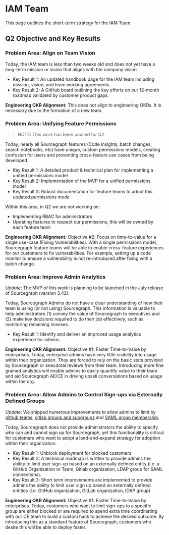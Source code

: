 # IAM Team

This page outlines the short-term strategy for the IAM Team.

## Q2 Objective and Key Results

### Problem Area: Align on Team Vision

Today, the IAM team is less than two weeks old and does not yet have a long-term mission or vision that aligns with the company vision.

- Key Result 1: An updated handbook page for the IAM team including mission, vision, and team working agreements.
- Key Result 2: A GitHub board outlining the key efforts on our 12-month roadmap validated by customer product gaps.

**Engineering OKR Alignment:** This does not align to engineering OKRs. It is necessary due to the formation of a new team.

### Problem Area: Unifying Feature Permissions

> NOTE: This work has been paused for Q2.

Today, nearly all Sourcegraph features (Code insights, batch changes, search notebooks, etc) have unique, custom permissions models, creating confusion for users and preventing cross-feature use cases from being developed.

- Key Result 1: A detailed product & technical plan for implementing a unified permissions model
- Key Result 2: Implementation of the MVP for a unified permissions model
- Key Result 3: Robust documentation for feature teams to adopt this updated permissions mode

Within this area, in Q2 we are not working on:

- Implementing RBAC for administrators
- Updating features to respect our permissions, this will be owned by each feature team

**Engineering OKR Alignment:** Objective #2: Focus on time-to-value for a single use-case (Fixing Vulnerabilities). With a single permissions model, Sourcegraph feature teams will be able to enable cross-feature experiences for our customers to fix vulnerabilities. For example, setting up a code monitor to ensure a vulnerability is not re-introduced after fixing with a batch change.

### Problem Area: Improve Admin Analytics

*Update*: The MVP of this work is planning to be launched in the July release of Sourcegraph (version 3.42).

Today, Sourcegraph Admins do not have a clear understanding of how their team is using (or not using) Sourcegraph. This information is valuable to help administrators (1) convey the value of Sourcegraph to executives and (2) make key decisions required to do their job effectively, such as monitoring remaining licenses.

- Key Result 1: Identify and deliver an improved usage analytics experience for admins.

**Engineering OKR Alignment:** Objective #1: Faster Time-to-Value by enterprises. Today, enterprise admins have very little visibility into usage within their organization. They are forced to rely on the basic stats provided by Sourcegraph or anecdotal reviews from their team. Introducing more fine grained analytics will enable admins to easily quantify value to their team and aid Sourcegraph AE/CE in driving upsell conversations based on usage within the org.

### Problem Area: Allow Admins to Control Sign-ups via Externally Defined Groups

*Update*: We shipped numerous improvements to allow admins to limit by [github teams](https://docs.sourcegraph.com/admin/auth#how-to-control-user-sign-up-and-sign-in-with-github-auth-provider), [gitlab groups and subgroups](https://docs.sourcegraph.com/admin/auth#how-to-control-user-sign-up-and-sign-in-with-github-auth-provider) and [SAML group membership](https://docs.sourcegraph.com/admin/auth/saml#how-to-control-user-sign-up-and-sign-in).

Today, Sourcegraph does not provide administrators the ability to specify who can and cannot sign up for Sourcegraph, yet this functionality is critical for customers who want to adopt a land-and-expand strategy for adoption within their organization.

- Key Result 1: Unblock deployment for blocked customers
- Key Result 2: A technical roadmap is written to provide admins the ability to limit user sign-up based on an externally defined entity (i.e. a GitHub Organization or Team, Gitlab organization, LDAP group for SAML connections).
- Key Result 3: Short term improvements are implemented to provide admins the ability to limit user sign up based on externally defined entities (i.e. GitHub organization, GitLab organization, IDAP group)

**Engineering OKR Alignment:** Objective #1: Faster Time-to-Value by enterprises. Today, customers who want to limit sign-ups to a specific group are either blocked or are required to spend extra time coordinating with our CE team to build a custom hack to achieve the desired outcome. By introducing this as a standard feature of Sourcegraph, customers who desire this will be able to deploy faster.

